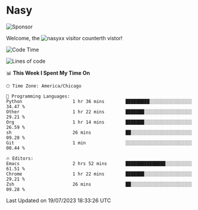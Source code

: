 # Nasy

<!--
<p align="center">
<img height="200" src="https://github-readme-stats.vercel.app/api?username=nasyxx&count_private=true&show_icons=true&theme=dracula&include_all_commits=true"/>
<img height="200" src="https://github-readme-stats.vercel.app/api/top-langs/?username=nasyxx&theme=dracula&hide=html,jupyter+notebook&count_private=true&show_icons=true"/>
</p>

  
----------------
-->

![Sponsor](https://img.shields.io/static/v1.svg?label=Sponsor&message=%E2%9D%A4&logo=GitHub&style=flat&color=pink)
 
Welcome, the ![nasyxx visitor counter](https://count.getloli.com/get/@nasyxx?theme=rule34)th vistor!
 
<!--START_SECTION:waka-->
![Code Time](http://img.shields.io/badge/Code%20Time-3%2C600%20hrs%2011%20mins-blue)

![Lines of code](https://img.shields.io/badge/From%20Hello%20World%20I%27ve%20Written-6.3%20million%20lines%20of%20code-blue)

📊 **This Week I Spent My Time On** 

```text
🕑︎ Time Zone: America/Chicago

💬 Programming Languages: 
Python                   1 hr 36 mins        █████████░░░░░░░░░░░░░░░░   34.47 % 
Other                    1 hr 22 mins        ███████░░░░░░░░░░░░░░░░░░   29.21 % 
Org                      1 hr 14 mins        ███████░░░░░░░░░░░░░░░░░░   26.59 % 
sh                       26 mins             ██░░░░░░░░░░░░░░░░░░░░░░░   09.28 % 
Git                      1 min               ░░░░░░░░░░░░░░░░░░░░░░░░░   00.44 % 

🔥 Editors: 
Emacs                    2 hrs 52 mins       ███████████████░░░░░░░░░░   61.51 % 
Chrome                   1 hr 22 mins        ███████░░░░░░░░░░░░░░░░░░   29.21 % 
Zsh                      26 mins             ██░░░░░░░░░░░░░░░░░░░░░░░   09.28 % 
```


 Last Updated on 19/07/2023 18:33:26 UTC
<!--END_SECTION:waka-->

<!-- ![visitors](https://visitor-badge.laobi.icu/badge?page_id=nasyxx.nasyxx) -->
